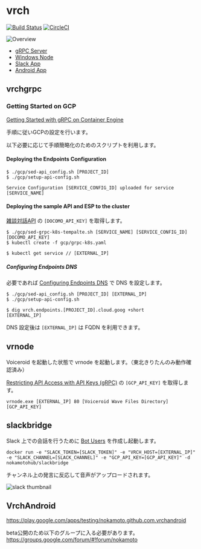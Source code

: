 # vrch

[![Build Status](https://travis-ci.org/nokamoto/vrch.svg?branch=master)](https://travis-ci.org/nokamoto/vrch)
[![CircleCI](https://circleci.com/gh/nokamoto/vrch/tree/master.svg?style=svg)](https://circleci.com/gh/nokamoto/vrch/tree/master)

![Overview](https://user-images.githubusercontent.com/4374383/28328403-70bac30e-6c21-11e7-96d5-fe94c1be0c5e.png)

- [gRPC Server](https://github.com/nokamoto/vrch#vrchgrpc)
- [Windows Node](https://github.com/nokamoto/vrch#vrnode)
- [Slack App](https://github.com/nokamoto/vrch#slackbridge)
- [Android App](https://github.com/nokamoto/vrch#vrchandroid)

## vrchgrpc

### Getting Started on GCP
[Getting Started with gRPC on Container Engine](https://cloud.google.com/endpoints/docs/get-started-grpc-container-engine)

手順に従いGCPの設定を行います。

以下必要に応じて手順簡略化のためのスクリプトを利用します。

#### Deploying the Endpoints Configuration
```
$ ./gcp/sed-api_config.sh [PROJECT_ID]
$ ./gcp/setup-api-config.sh

Service Configuration [SERVICE_CONFIG_ID] uploaded for service [SERVICE_NAME]

```

#### Deploying the sample API and ESP to the cluster
[雑談対話API](https://dev.smt.docomo.ne.jp/?p=docs.api.page&api_name=dialogue&p_name=api_reference) の `[DOCOMO_API_KEY]` を取得します。

```
$ ./gcp/sed-grpc-k8s-tempalte.sh [SERVICE_NAME] [SERVICE_CONFIG_ID] [DOCOMO_API_KEY]
$ kubectl create -f gcp/grpc-k8s.yaml
```


```
$ kubectl get service // [EXTERNAL_IP]
```

##### Configuring Endpoints DNS
必要であれば [Configuring Endpoints DNS](https://cloud.google.com/endpoints/docs/grpc-dns-configure) で DNS を設定します。

```
$ ./gcp/sed-api_config.sh [PROJECT_ID] [EXTERNAL_IP]
$ ./gcp/setup-api-config.sh

$ dig vrch.endpoints.[PROJECT_ID].cloud.goog +short
[EXTERNAL_IP]
```

DNS 設定後は `[EXTERNAL_IP]` は FQDN を利用できます。

## vrnode

Voiceroid を起動した状態で vrnode を起動します。（東北きりたんのみ動作確認済み）

[Restricting API Access with API Keys (gRPC)](https://cloud.google.com/endpoints/docs/restricting-api-access-with-api-keys-grpc) の `[GCP_API_KEY]` を取得します。

```
vrnode.exe [EXTERNAL_IP] 80 [Voiceroid Wave Files Directory] [GCP_API_KEY]
```

## slackbridge

Slack 上での会話を行うために [Bot Users](https://api.slack.com/bot-users) を作成し起動します。

```
docker run -e "SLACK_TOKEN=[SLACK_TOKEN]" -e "VRCH_HOST=[EXTERNAL_IP]" -e "SLACK_CHANNEL=[SLACK_CHANNEL]" -e "GCP_API_KEY=[GCP_API_KEY]" -d nokamotohub/slackbridge
```

チャンネル上の発言に反応して音声がアップロードされます。

![slack thumbnail](https://user-images.githubusercontent.com/4374383/27837403-fafec41a-611e-11e7-978f-76bdadf064ba.png)

## VrchAndroid
https://play.google.com/apps/testing/nokamoto.github.com.vrchandroid

beta公開のため以下のグループに入る必要があります。
https://groups.google.com/forum/#!forum/nokamoto
